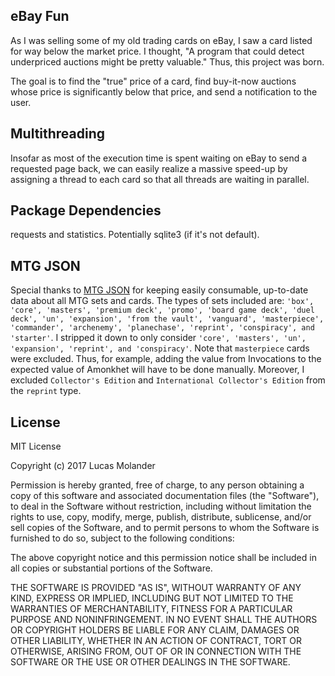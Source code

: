 ## eBay Fun
As I was selling some of my old trading cards on eBay, I saw a card listed for
way below the market price. I thought, "A program that could detect underpriced
auctions might be pretty valuable." Thus, this project was born.

The goal is to find the "true" price of a card, find buy-it-now auctions whose
price is significantly below that price, and send a notification to the user.

## Multithreading
Insofar as most of the execution time is spent waiting on eBay to send a
requested page back, we can easily realize a massive speed-up by assigning a thread to each card so that all threads are waiting in parallel.

## Package Dependencies
requests and statistics. Potentially sqlite3 (if it's not default).

## MTG JSON
Special thanks to [MTG JSON](http://mtgjson.com/) for keeping easily consumable, up-to-date data about all MTG sets and cards. The types of sets included are: `'box', 'core', 'masters', 'premium deck', 'promo', 'board game deck', 'duel deck', 'un', 'expansion', 'from the vault', 'vanguard', 'masterpiece', 'commander', 'archenemy', 'planechase', 'reprint', 'conspiracy', and 'starter'`. I stripped it down to only consider `'core', 'masters', 'un', 'expansion', 'reprint', and 'conspiracy'`. Note that `masterpiece` cards were excluded. Thus, for example, adding the value from Invocations to the expected value of Amonkhet will have to be done manually. Moreover, I excluded `Collector's Edition` and `International Collector's Edition` from the `reprint` type.

## License
MIT License

Copyright (c) 2017 Lucas Molander

Permission is hereby granted, free of charge, to any person obtaining a copy
of this software and associated documentation files (the "Software"), to deal
in the Software without restriction, including without limitation the rights
to use, copy, modify, merge, publish, distribute, sublicense, and/or sell
copies of the Software, and to permit persons to whom the Software is
furnished to do so, subject to the following conditions:

The above copyright notice and this permission notice shall be included in all
copies or substantial portions of the Software.

THE SOFTWARE IS PROVIDED "AS IS", WITHOUT WARRANTY OF ANY KIND, EXPRESS OR
IMPLIED, INCLUDING BUT NOT LIMITED TO THE WARRANTIES OF MERCHANTABILITY,
FITNESS FOR A PARTICULAR PURPOSE AND NONINFRINGEMENT. IN NO EVENT SHALL THE
AUTHORS OR COPYRIGHT HOLDERS BE LIABLE FOR ANY CLAIM, DAMAGES OR OTHER
LIABILITY, WHETHER IN AN ACTION OF CONTRACT, TORT OR OTHERWISE, ARISING FROM,
OUT OF OR IN CONNECTION WITH THE SOFTWARE OR THE USE OR OTHER DEALINGS IN THE
SOFTWARE.